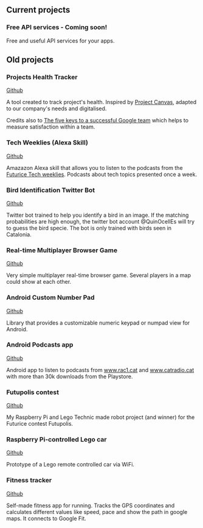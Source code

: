 
## Current projects

### Free API services - Coming soon!
Free and useful API services for your apps.

## Old projects
### Projects Health Tracker 
[Github](https://github.com/joan-domingo/projects-tracker)

A tool created to track project's health. Inspired by [Project Canvas](http://www.projectcanvas.dk), adapted to our company's needs and digitalised. 

Credits also to [The five keys to a successful Google team](https://www.linkedin.com/pulse/5-keys-successful-google-team-project-aristotle-julian-pawley-lkecc/) 
which helps to measure satisfaction within a team.

### Tech Weeklies (Alexa Skill)
[Github](https://github.com/joan-domingo/tech-weeklies-alexa-skill)

Amazazon Alexa skill that allows you to listen to the podcasts from the [Futurice Tech weeklies](https://www.futurice.com/tech-weeklies). Podcasts about tech topics presented once a week.

### Bird Identification Twitter Bot
[Github](https://github.com/joan-domingo/bird-identification-twitter-bot)

Twitter bot trained to help you identify a bird in an image.
If the matching probabilities are high enough, the twitter bot account  @QuinOcellEs will try to guess the bird specie. The bot is only trained with birds seen in Catalonia.

### Real-time Multiplayer Browser Game
[Github](https://github.com/joan-domingo/realtime-multiplayer-browser-game)

Very simple multiplayer real-time browser game. Several players in a map could show at each other.

### Android Custom Number Pad
[Github](https://github.com/joan-domingo/CustomNumberPad)

Library that provides a customizable numeric keypad or numpad view for Android.

### Android Podcasts app
[Github](https://github.com/joan-domingo/Podcasts-RAC1-Android)

Android app to listen to podcasts from www.rac1.cat and www.catradio.cat with more than 30k downloads from the Playstore.

### Futupolis contest
[Github](https://github.com/joan-domingo/futupolis)

My Raspberry Pi and Lego Technic made robot project (and winner) for the Futurice contest Futupolis. 

### Raspberry Pi-controlled Lego car
[Github](https://github.com/joan-domingo/Raspberry-Pi-Controlled-Lego-Car)

Prototype of a Lego remote controlled car via WiFi.

### Fitness tracker
[Github](https://github.com/joan-domingo/FitnessTracker)

Self-made fitness app for running. Tracks the GPS coordinates and calculates different values like speed, pace and show the path in google maps. It connects to Google Fit.